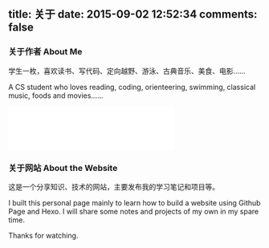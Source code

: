 title: 关于
date: 2015-09-02 12:52:34
comments: false
---
### 关于作者 About Me
  学生一枚，喜欢读书、写代码、定向越野、游泳、古典音乐、美食、电影……  

  A CS student who loves reading, coding, orienteering, swimming, classical music, foods and movies......

<iframe frameborder="no" border="0" marginwidth="0" marginheight="0" width=330 height=86 src="//music.163.com/outchain/player?type=2&id=1145407&auto=1&height=66"></iframe>

### 关于网站 About the Website
  这是一个分享知识、技术的网站，主要发布我的学习笔记和项目等。  

  I built this personal page mainly to learn how to build a website using Github Page and Hexo. I will share some notes and projects of my own in my spare time.  

  Thanks for watching.
